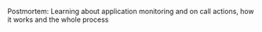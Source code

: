 Postmortem: Learning about application monitoring and on call actions, how it works and the whole process
